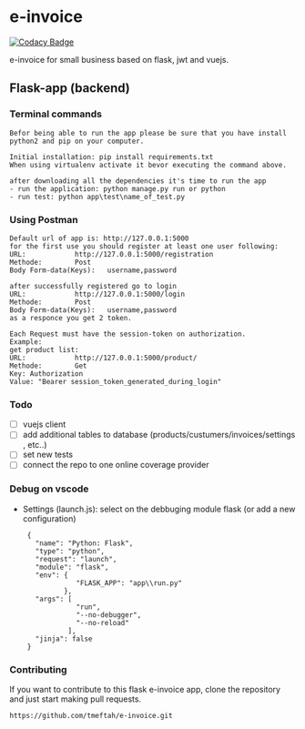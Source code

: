 # e-invoice

[![Codacy Badge](https://api.codacy.com/project/badge/Grade/709aac6159724d5195e2120d67b6279d)](https://app.codacy.com/app/tmeftah/e-invoice?utm_source=github.com&utm_medium=referral&utm_content=tmeftah/e-invoice&utm_campaign=Badge_Grade_Settings)

e-invoice for small business based on flask, jwt and vuejs.

## Flask-app (backend)

### Terminal commands

```
Befor being able to run the app please be sure that you have install python2 and pip on your computer.

Initial installation: pip install requirements.txt
When using virtualenv activate it bevor executing the command above.

after downloading all the dependencies it's time to run the app
- run the application: python manage.py run or python
- run test: python app\test\name_of_test.py
```

### Using Postman

```
Default url of app is: http://127.0.0.1:5000
for the first use you should register at least one user following:
URL: 			http://127.0.0.1:5000/registration
Methode: 		Post
Body Form-data(Keys): 	username,password

after successfully registered go to login
URL: 			http://127.0.0.1:5000/login
Methode: 		Post
Body Form-data(Keys): 	username,password
as a responce you get 2 token.

Each Request must have the session-token on authorization.
Example:
get product list:
URL: 			http://127.0.0.1:5000/product/
Methode: 		Get
Key: Authorization
Value: "Bearer session_token_generated_during_login"
```

### Todo

- [ ] vuejs client
- [ ] add additional tables to database (products/custumers/invoices/settings , etc..)
- [ ] set new tests
- [ ] connect the repo to one online coverage provider

### Debug on vscode

- Settings (launch.js):
  select on the debbuging module flask (or add a new configuration)


       {
         "name": "Python: Flask",
         "type": "python",
         "request": "launch",
         "module": "flask",
         "env": {
                   "FLASK_APP": "app\\run.py"
                },
         "args": [
                   "run",
                   "--no-debugger",
                   "--no-reload"
                 ],
         "jinja": false
       }

### Contributing

If you want to contribute to this flask e-invoice app, clone the repository and just start making pull requests.

```
https://github.com/tmeftah/e-invoice.git
```
